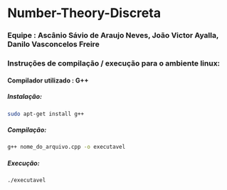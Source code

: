 # Number-Theory-Discreta

### Equipe : Ascânio Sávio de Araujo Neves, João Victor Ayalla, Danilo Vasconcelos Freire

### Instruções de compilação / execução para o ambiente linux:

   #### Compilador utilizado : G++
   ##### Instalação:
   ```bash
   sudo apt-get install g++
   ```
   ##### Compilação:
   ```bash
   g++ nome_do_arquivo.cpp -o executavel
   ```
   ##### Execução:
   ```bash
   ./executavel
   ```
